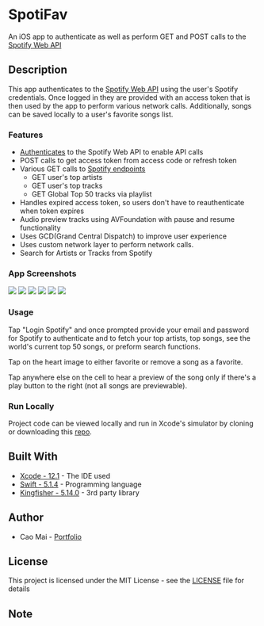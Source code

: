 # SpotiFav
An iOS app to authenticate as well as perform GET and POST calls to the [Spotify Web API](https://developer.spotify.com/documentation/web-api/)

## Description
This app authenticates to the [Spotify Web API](https://developer.spotify.com/documentation/web-api/) using the user's Spotify credentials. Once logged in they are provided with an access token that is then used by the app to perform various network calls. Additionally, songs can be saved locally to a user's favorite songs list.

### Features
* [Authenticates](https://developer.spotify.com/documentation/general/guides/authorization-guide/) to the Spotify Web API to enable API calls
* POST calls to get access token from access code or refresh token
* Various GET calls to [Spotify endpoints](https://developer.spotify.com/documentation/web-api/reference/)
    * GET user's top artists
    * GET user's top tracks
    * GET Global Top 50 tracks via playlist
* Handles expired access token, so users don't have to reauthenticate when token expires
* Audio preview tracks using AVFoundation with pause and resume functionality
* Uses GCD(Grand Central Dispatch) to improve user experience 
* Uses custom network layer to perform network calls.
* Search for Artists or Tracks from Spotify

### App Screenshots
![](project_images/home.png) ![](project_images/auth.png) ![](project_images/playlist2.png)
![](project_images/search.png) ![](project_images/search2.png) ![](project_images/search3.png)

### Usage
Tap "Login Spotify" and once prompted provide your email and password for Spotify to authenticate and to fetch your top artists, top songs, see the world's current top 50 songs, or preform search functions. 

Tap on the heart image to either favorite or remove a song as a favorite. 

Tap anywhere else on the cell to hear a preview of the song only  if there's a play button to the right (not all songs are previewable). 

### Run Locally
Project code can be viewed locally and run in Xcode's simulator by cloning or downloading this [repo](https://github.com/caocmai/spotiFav).

## Built With
* [Xcode - 12.1](https://developer.apple.com/xcode/) - The IDE used
* [Swift - 5.1.4](https://developer.apple.com/swift/) - Programming language
* [Kingfisher - 5.14.0](https://github.com/onevcat/Kingfisher) - 3rd party library

## Author
* Cao Mai - [Portfolio](https://www.makeschool.com/portfolio/Cao-Mai)

## License
This project is licensed under the MIT License - see the [LICENSE](LICENSE) file for details

## Note

